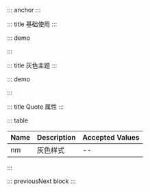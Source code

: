 ::: anchor
:::

::: title 基础使用
:::

::: demo

<template>
  <lay-quote>引用区域的文字</lay-quote>
</template>

<script>
import { ref } from 'vue'

export default {
  setup() {

    return {
    }
  }
}
</script>

:::

::: title 灰色主题
:::

::: demo

<template>
  <lay-quote type="nm">引用区域的文字</lay-quote>
</template>

<script>
import { ref } from 'vue'

export default {
  setup() {

    const nm = ref(true)

    return {
      nm
    }
  }
}
</script>

:::

::: title Quote 属性
:::

::: table

| Name | Description | Accepted Values |
| ---- | ----------- | --------------- |
| nm   | 灰色样式    | --              |

:::

 

::: previousNext block
:::
